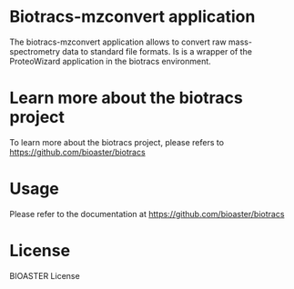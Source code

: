 # Biotracs-mzconvert application

The biotracs-mzconvert application allows to convert raw mass-spectrometry data to standard file formats. Is is a wrapper of the ProteoWizard application in the biotracs environment.

# Learn more about the biotracs project

To learn more about the biotracs project, please refers to https://github.com/bioaster/biotracs

# Usage

Please refer to the documentation at https://github.com/bioaster/biotracs

# License

BIOASTER License